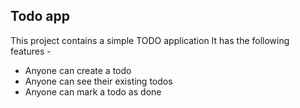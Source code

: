 ## Todo app
This project contains a simple TODO application It has the following features -

- Anyone can create a todo
- Anyone can see their existing todos
- Anyone can mark a todo as done